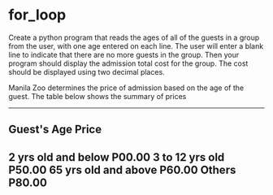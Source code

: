 # for_loop
Create a python program that reads the ages of all of the guests in a group from the user, with one age entered on each line. The user will enter a blank line to indicate that there are no more guests in the group. Then your program should display the admission total cost for the group. The cost should be displayed using two decimal places.

Manila Zoo determines the price of admission based on the age of the guest.
The table below shows the summary of prices 

-------------------------------------
Guest's Age              Price
-------------------------------------
2 yrs old and below     P00.00
3 to 12 yrs old         P50.00
65 yrs old and above    P60.00
Others                  P80.00
-------------------------------------

